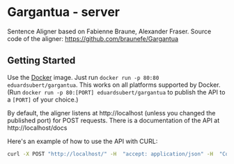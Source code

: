 # Gargantua - server
Sentence Aligner based on Fabienne Braune, Alexander Fraser. Source code of the aligner: https://github.com/braunefe/Gargantua

## Getting Started

Use the [Docker](https://www.docker.com/) image. Just run ```docker run -p 80:80 eduardsubert/gargantua```. This works on all platforms supported by Docker. (Run ```docker run -p 80:[PORT] eduardsubert/gargantua``` to publish the API to a ```[PORT]``` of your choice.)

By default, the aligner listens at http://localhost (unless you changed the published port) for POST requests. There is a documentation of the API at http://localhost/docs

Here's an example of how to use the API with CURL:

```bash
curl -X POST "http://localhost/" -H  "accept: application/json" -H  "Content-Type: application/json" -d "{\"source_tokenized\":\"Action taken on Parliament 's resolutions : see Minutes\Documents received : see Minutes\Written statements ( Rule 116 ) : see Minutes\Texts of agreements forwarded by the Council : see Minutes\Membership of Parliament : see Minutes\Membership of committees and delegations : see Minutes\Future action in the field of patents ( motions for resolutions tabled ) : see Minutes\Agenda for next sitting : see Minutes\Closure of sitting\",\"source_untokenized\":\"Action taken on Parliament's resolutions: see Minutes\Documents received: see Minutes\Written statements (Rule 116): see Minutes\Texts of agreements forwarded by the Council: see Minutes\Membership of Parliament: see Minutes\Membership of committees and delegations: see Minutes\Future action in the field of patents (motions for resolutions tabled): see Minutes\Agenda for next sitting: see Minutes\Closure of sitting\",\"target_tokenized\":\"Následný postup na základě usnesení Parlamentu : viz zápis\Předložení dokumentů : viz zápis\Písemná prohlášení ( článek 116 jednacího řádu ) : viz zápis\Texty smluv dodané Radou : viz zápis\Složení Parlamentu : viz zápis\Členství ve výborech a delegacích : viz zápis\Budoucí akce v oblasti patentů ( předložené návrhy usnesení ) : viz zápis\Pořad jednání příštího zasedání : viz zápis\Ukončení zasedání\",\"target_untokenized\":\"Následný postup na základě usnesení Parlamentu: viz zápis\Předložení dokumentů: viz zápis\Písemná prohlášení (článek 116 jednacího řádu): viz zápis\Texty smluv dodané Radou: viz zápis\Složení Parlamentu: viz zápis\Členství ve výborech a delegacích: viz zápis\Budoucí akce v oblasti patentů (předložené návrhy usnesení): viz zápis\Pořad jednání příštího zasedání: viz zápis\Ukončení zasedání\"}"
```
